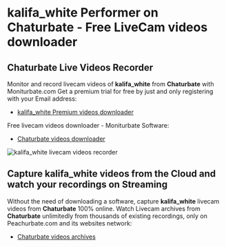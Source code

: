 # kalifa_white Performer on Chaturbate - Free LiveCam videos downloader

## Chaturbate Live Videos Recorder

Monitor and record livecam videos of **kalifa_white** from **Chaturbate** with Moniturbate.com
Get a premium trial for free by just and only registering with your Email address:
* [kalifa_white Premium videos downloader](https://moniturbate.com/request-demo-licence-key.html)

Free livecam videos downloader - Moniturbate Software:
* [Chaturbate videos downloader](https://moniturbate.com/moniturbate-download-software.html)

![kalifa_white livecam videos recorder](https://peachurnet.com/templates/moniturbate-software.png)


## Capture kalifa_white videos from the Cloud and watch your recordings on Streaming

Without the need of downloading a software, capture **kalifa_white** livecam videos from **Chaturbate** 100% online.
Watch Livecam archives from **Chaturbate** unlimitedly from thousands of existing recordings, only on Peachurbate.com and its websites network:
* [Chaturbate videos archives](https://peachurnet.com/)